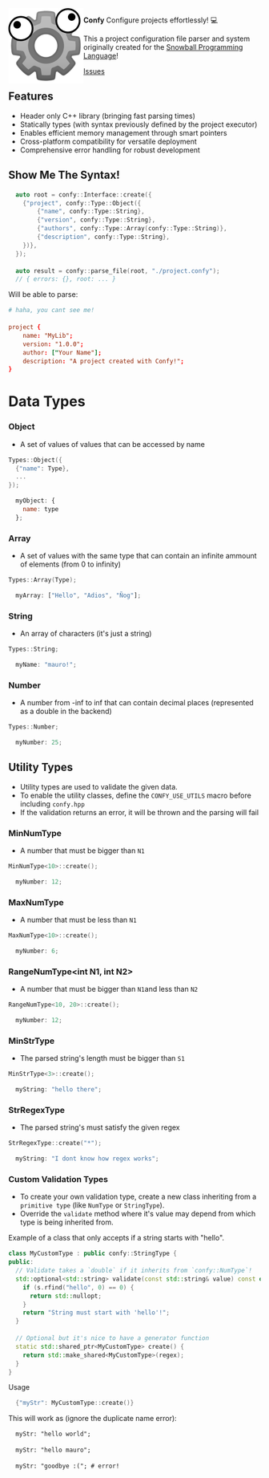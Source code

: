 
<img src="assets/logo.png" height="150" align="left"/>

**Confy**
Configure projects effortlessly! 💻

This a project configuration file parser and system originally created for the [Snowball Programming Language](https://github.com/snowball-lang)!

[Issues](https://github.com/mauro-balades/confy/issues)

## Features

* Header only C++ library (bringing fast parsing times)
* Statically types (with syntax previously defined by the project executor)
* Enables efficient memory management through smart pointers
* Cross-platform compatibility for versatile deployment
* Comprehensive error handling for robust development

## Show Me The Syntax!

```c++
  auto root = confy::Interface::create({
    {"project", confy::Type::Object({
        {"name", confy::Type::String},
        {"version", confy::Type::String},
        {"authors", confy::Type::Array(confy::Type::String)},
        {"description", confy::Type::String},
    })},
  });

  auto result = confy::parse_file(root, "./project.confy");
  // { errors: {}, root: ... }
```

Will be able to parse:

```conf
# haha, you cant see me!

project {
    name: "MyLib";
    version: "1.0.0";
    author: ["Your Name"];
    description: "A project created with Confy!";
}
```

# Data Types

### Object

* A set of values of values that can be accessed by name

```c++
Types::Object({
  {"name": Type},
  ...
});
```

```js
  myObject: {
    name: type
  };
```

### Array

* A set of values with the same type that can contain an infinite ammount of elements (from 0 to infinity)

```c++
Types::Array(Type);
```

```js
  myArray: ["Hello", "Adios", "Ñog"];
```

### String

* An array of characters (it's just a string) 

```c++
Types::String;
```

```js
  myName: "mauro!";
```

### Number

* A number from -inf to inf that can contain decimal places (represented as a double in the backend)

```c++
Types::Number;
```

```js
  myNumber: 25;
```

## Utility Types

* Utility types are used to validate the given data.
* To enable the utility classes, define the `CONFY_USE_UTILS` macro before including `confy.hpp`
* If the validation returns an error, it will be thrown and the parsing will fail

### MinNumType<int N1>

* A number that must be bigger than `N1`

```c++
MinNumType<10>::create();
```

```js
  myNumber: 12;
```


### MaxNumType<int N1>

* A number that must be less than `N1`

```c++
MaxNumType<10>::create();
```

```js
  myNumber: 6;
```

### RangeNumType<int N1, int N2>

* A number that must be bigger than `N1`and less than `N2`

```c++
RangeNumType<10, 20>::create();
```

```js
  myNumber: 12;
```

### MinStrType<int S1>

* The parsed string's length must be bigger than `S1`

```c++
MinStrType<3>::create();
```

```js
  myString: "hello there";
```

### StrRegexType

* The parsed string's must satisfy the given regex

```c++
StrRegexType::create("*");
```

```js
  myString: "I dont know how regex works";
```

### Custom Validation Types

* To create your own validation type, create a new class inheriting from a `primitive type` (like `NumType` or `StringType`).
* Override the `validate` method where it's value may depend from which type is being inherited from.

Example of a class that only accepts if a string starts with "hello".

```c++
class MyCustomType : public confy::StringType {
public:
  // Validate takes a `double` if it inherits from `confy::NumType`!
  std::optional<std::string> validate(const std::string& value) const override {
    if (s.rfind("hello", 0) == 0) { 
      return std::nullopt;
    }
    return "String must start with 'hello'!";
  }

  // Optional but it's nice to have a generator function
  static std::shared_ptr<MyCustomType> create() {
    return std::make_shared<MyCustomType>(regex);
  }
}
```

Usage

```c++
  {"myStr": MyCustomType::create()}
```

This will work as (ignore the duplicate name error):

```
  myStr: "hello world";

  myStr: "hello mauro";

  myStr: "goodbye :("; # error!
```

